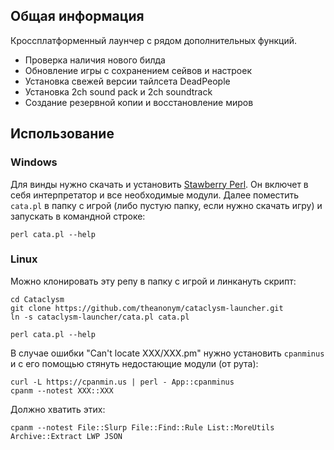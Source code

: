 ## Общая информация
Кроссплатформенный лаунчер с рядом дополнительных функций.
- Проверка наличия нового билда
- Обновление игры с сохранением сейвов и настроек
- Установка свежей версии тайлсета DeadPeople
- Установка 2ch sound pack и 2ch soundtrack
- Создание резервной копии и восстановление миров

## Использование

### Windows
Для винды нужно скачать и установить [Stawberry Perl](http://strawberryperl.com/). Он включет в себя интерпретатор и все необходимые модули.
Далее поместить `cata.pl` в папку с игрой (либо пустую папку, если нужно скачать игру) и запускать в командной строке:
```
perl cata.pl --help
```

### Linux
Можно клонировать эту репу в папку с игрой и линкануть скрипт:
```
cd Cataclysm
git clone https://github.com/theanonym/cataclysm-launcher.git
ln -s cataclysm-launcher/cata.pl cata.pl

perl cata.pl --help
```

В случае ошибки "Can't locate ХХХ/XXX.pm" нужно установить `cpanminus` и с его помощью стянуть недостающие модули (от рута):
```
curl -L https://cpanmin.us | perl - App::cpanminus
cpanm --notest XXX::XXX
```
Должно хватить этих:
```
cpanm --notest File::Slurp File::Find::Rule List::MoreUtils Archive::Extract LWP JSON
```